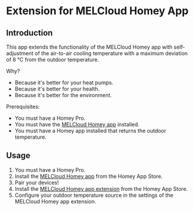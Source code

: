 # Extension for MELCloud Homey App

## Introduction

This app extends the functionality of the MELCloud Homey app with self-adjustment of the air-to-air cooling temperature with a maximum deviation of 8 °C from the outdoor temperature.

Why?

- Because it's better for your heat pumps.
- Because it's better for your health.
- Because it's better for the environment.

Prerequisites:

- You must have a Homey Pro.
- You must have the [MELCloud Homey app](https://homey.app/en-us/app/com.mecloud/MELCloud) installed.
- You must have a Homey app installed that returns the outdoor temperature.

## Usage

1.  You must have a Homey Pro.
2.  Install the [MELCloud Homey app](https://homey.app/fr-fr/app/com.mecloud/MELCloud/) from the Homey App Store.
3.  Pair your devices!
4.  Install the [MELCloud Homey app extension](https://homey.app/fr-fr/app/com.mecloud/MELCloud/) from the Homey App Store.
5.  Configure your outdoor temperature source in the settings of the MELCloud Homey app extension.
